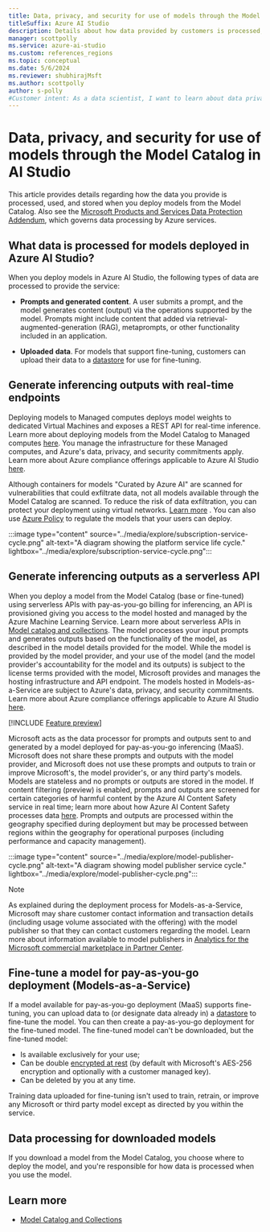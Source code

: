 ```yaml
---
title: Data, privacy, and security for use of models through the Model Catalog in AI Studio
titleSuffix: Azure AI Studio
description: Details about how data provided by customers is processed, used, and stored when a user deploys a model from the model catalog.
manager: scottpolly
ms.service: azure-ai-studio
ms.custom: references_regions
ms.topic: conceptual
ms.date: 5/6/2024
ms.reviewer: shubhirajMsft
ms.author: scottpolly
author: s-polly
#Customer intent: As a data scientist, I want to learn about data privacy and security for use of models in the model catalog.
---
```

# Data, privacy, and security for use of models through the Model Catalog in AI Studio

This article provides details regarding how the data you provide is processed, used, and stored when you deploy models from the Model Catalog. Also see the [Microsoft Products and Services Data Protection Addendum](https://aka.ms/DPA), which governs data processing by Azure services.

## What data is processed for models deployed in Azure AI Studio? 

When you deploy models in Azure AI Studio, the following types of data are processed to provide the service:

* **Prompts and generated content**. A user submits a prompt, and the model generates content (output) via the operations supported by the model. Prompts might include content that added via retrieval-augmented-generation (RAG), metaprompts, or other functionality included in an application. 

* **Uploaded** **data**. For models that support fine-tuning, customers can upload their data to a [datastore](../concepts/connections.md#connections-to-datastores) for use for fine-tuning.

##  Generate inferencing outputs with real-time endpoints 

Deploying models to Managed computes deploys model weights to dedicated Virtual Machines and exposes a REST API for real-time inference. Learn more about deploying models from the Model Catalog to Managed computes [here](model-catalog-overview.md). You manage the infrastructure for these Managed computes, and Azure's data, privacy, and security commitments apply. Learn more about Azure compliance offerings applicable to Azure AI Studio [here](https://servicetrust.microsoft.com/DocumentPage/7adf2d9e-d7b5-4e71-bad8-713e6a183cf3).

Although containers for models "Curated by Azure AI" are scanned for vulnerabilities that could exfiltrate data, not all models available through the Model Catalog are scanned. To reduce the risk of data exfiltration, you can protect your deployment using virtual networks. [Learn more](configure-managed-network.md) . You can also use [Azure Policy](../../ai-services/policy-reference.md) to regulate the models that your users can deploy.

:::image type="content" source="../media/explore/subscription-service-cycle.png" alt-text="A diagram showing the platform service life cycle." lightbox="../media/explore/subscription-service-cycle.png":::

## Generate inferencing outputs as a serverless API   

When you deploy a model from the Model Catalog (base or fine-tuned) using serverless APIs with pay-as-you-go billing for inferencing, an API is provisioned giving you access to the model hosted and managed by the Azure Machine Learning Service. Learn more about serverless APIs in [Model catalog and collections](./model-catalog-overview.md). The model processes your input prompts and generates outputs based on the functionality of the model, as described in the model details provided for the model. While the model is provided by the model provider, and your use of the model (and the model provider's accountability for the model and its outputs) is subject to the license terms provided with the model, Microsoft provides and manages the hosting infrastructure and API endpoint. The models hosted in Models-as-a-Service are subject to Azure's data, privacy, and security commitments. Learn more about Azure compliance offerings applicable to Azure AI Studio [here](https://servicetrust.microsoft.com/DocumentPage/7adf2d9e-d7b5-4e71-bad8-713e6a183cf3). 

[!INCLUDE [Feature preview](../includes/preview-ai-studio.md)]

Microsoft acts as the data processor for prompts and outputs sent to and generated by a model deployed for pay-as-you-go inferencing (MaaS). Microsoft does not share these prompts and outputs with the model provider, and Microsoft does not use these prompts and outputs to train or improve Microsoft's, the model provider's, or any third party's models. Models are stateless and no prompts or outputs are stored in the model. If content filtering (preview) is enabled, prompts and outputs are screened for certain categories of harmful content by the Azure AI Content Safety service in real time; learn more about how Azure AI Content Safety processes data [here](/legal/cognitive-services/content-safety/data-privacy). Prompts and outputs are processed within the geography specified during deployment but may be processed between regions within the geography for operational purposes (including performance and capacity management).

:::image type="content" source="../media/explore/model-publisher-cycle.png" alt-text="A diagram showing model publisher service cycle." lightbox="../media/explore/model-publisher-cycle.png":::

> [!NOTE]
> As explained during the deployment process for Models-as-a-Service, Microsoft may share customer contact information and transaction details (including usage volume associated with the offering) with the model publisher so that they can contact customers regarding the model. Learn more about information available to model publishers in [Analytics for the Microsoft  commercial marketplace in Partner Center](/partner-center/analytics). 

## Fine-tune a model for pay-as-you-go deployment (Models-as-a-Service)

If a model available for pay-as-you-go deployment (MaaS) supports fine-tuning, you can upload data to (or designate data already in) a [datastore](../concepts/connections.md#connections-to-datastores) to fine-tune the model. You can then create a pay-as-you-go deployment for the fine-tuned model. The fine-tuned model can't be downloaded, but the fine-tuned model:

* Is available exclusively for your use;
* Can be double [encrypted at rest](../../ai-services/openai/encrypt-data-at-rest.md) (by default with Microsoft's AES-256 encryption and optionally with a customer managed key).
* Can be deleted by you at any time.

Training data uploaded for fine-tuning isn't used to train, retrain, or improve any Microsoft or third party model except as directed by you within the service. 

##  Data processing for downloaded models

If you download a model from the Model Catalog, you choose where to deploy the model, and you're responsible for how data is processed when you use the model. 

## Learn more

*  [Model Catalog and Collections](model-catalog-overview.md)


